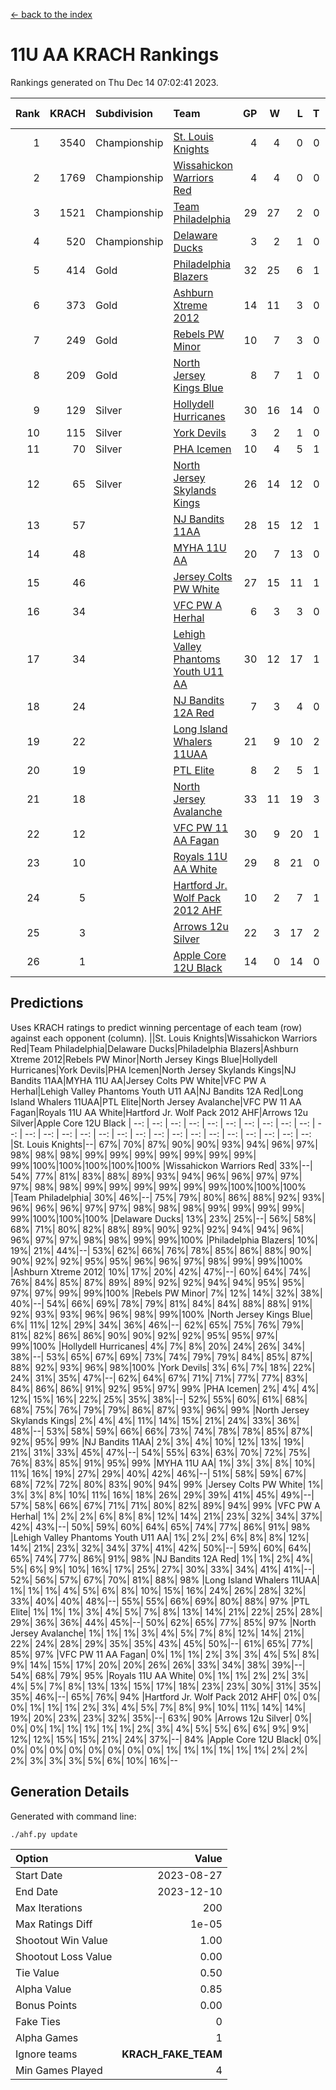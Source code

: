 [<- back to the index](readme.md)
# 11U AA KRACH Rankings
Rankings generated on Thu Dec 14 07:02:41 2023.

Rank|KRACH|Subdivision|Team|GP|W|L|T|OTW|OTL|SoS|Exp Wins|Win Diff
---:|---:|:---|:---|---:|---:|---:|---:|---:|---:|---:|---:|---:
1|3540|Championship|[St. Louis Knights](https://gamesheetstats.com/seasons/3659/teams/143319/schedule)|4|4|0|0|0|0|116|4.8|-0.0
2|1769|Championship|[Wissahickon Warriors Red](https://gamesheetstats.com/seasons/3659/teams/140468/schedule)|4|4|0|0|1|0|57|4.8|-0.0
3|1521|Championship|[Team Philadelphia](https://gamesheetstats.com/seasons/3659/teams/140788/schedule)|29|27|2|0|1|0|130|27.9|0.0
4|520|Championship|[Delaware Ducks](https://gamesheetstats.com/seasons/3659/teams/140453/schedule)|3|2|1|0|0|0|446|2.9|0.0
5|414|Gold|[Philadelphia Blazers](https://gamesheetstats.com/seasons/3659/teams/140785/schedule)|32|25|6|1|0|1|304|26.3|-0.0
6|373|Gold|[Ashburn Xtreme 2012](https://gamesheetstats.com/seasons/3659/teams/140775/schedule)|14|11|3|0|1|0|261|11.9|0.0
7|249|Gold|[Rebels PW Minor](https://gamesheetstats.com/seasons/3659/teams/140786/schedule)|10|7|3|0|0|0|244|7.9|0.0
8|209|Gold|[North Jersey Kings Blue](https://gamesheetstats.com/seasons/3659/teams/140459/schedule)|8|7|1|0|0|0|32|7.9|0.0
9|129|Silver|[Hollydell Hurricanes](https://gamesheetstats.com/seasons/3659/teams/140777/schedule)|30|16|14|0|1|1|487|16.8|-0.0
10|115|Silver|[York Devils](https://gamesheetstats.com/seasons/3659/teams/140469/schedule)|3|2|1|0|1|0|387|2.9|0.0
11|70|Silver|[PHA Icemen](https://gamesheetstats.com/seasons/3659/teams/143313/schedule)|10|4|5|1|1|0|248|5.4|0.0
12|65|Silver|[North Jersey Skylands Kings](https://gamesheetstats.com/seasons/3659/teams/140784/schedule)|26|14|12|0|2|2|199|14.9|0.0
13|57||[NJ Bandits 11AA](https://gamesheetstats.com/seasons/3659/teams/140782/schedule)|28|15|12|1|0|2|138|16.4|0.0
14|48||[MYHA 11U AA](https://gamesheetstats.com/seasons/3659/teams/140781/schedule)|20|7|13|0|0|0|355|7.9|0.0
15|46||[Jersey Colts PW White](https://gamesheetstats.com/seasons/3659/teams/140778/schedule)|27|15|11|1|2|0|112|16.4|0.0
16|34||[VFC PW A Herhal](https://gamesheetstats.com/seasons/3659/teams/140467/schedule)|6|3|3|0|1|1|50|3.9|0.0
17|34||[Lehigh Valley Phantoms Youth U11 AA](https://gamesheetstats.com/seasons/3659/teams/140779/schedule)|30|12|17|1|1|1|308|13.4|0.0
18|24||[NJ Bandits 12A Red](https://gamesheetstats.com/seasons/3659/teams/140458/schedule)|7|3|4|0|0|0|33|3.9|0.0
19|22||[Long Island Whalers 11UAA](https://gamesheetstats.com/seasons/3659/teams/140780/schedule)|21|9|10|2|0|1|60|10.9|0.0
20|19||[PTL Elite](https://gamesheetstats.com/seasons/3659/teams/140462/schedule)|8|2|5|1|0|0|42|3.4|0.0
21|18||[North Jersey Avalanche](https://gamesheetstats.com/seasons/3659/teams/140783/schedule)|33|11|19|3|1|4|150|13.4|0.0
22|12||[VFC PW 11 AA Fagan](https://gamesheetstats.com/seasons/3659/teams/140789/schedule)|30|9|20|1|2|1|211|10.4|0.0
23|10||[Royals 11U AA White](https://gamesheetstats.com/seasons/3659/teams/140787/schedule)|29|8|21|0|1|0|255|8.9|0.0
24|5||[Hartford Jr. Wolf Pack 2012 AHF](https://gamesheetstats.com/seasons/3659/teams/140776/schedule)|10|2|7|1|0|0|34|3.4|0.0
25|3||[Arrows 12u Silver](https://gamesheetstats.com/seasons/3659/teams/140774/schedule)|22|3|17|2|0|1|55|4.9|0.0
26|1||[Apple Core 12U Black](https://gamesheetstats.com/seasons/3659/teams/140773/schedule)|14|0|14|0|0|0|299|0.9|0.0

## Predictions
Uses KRACH ratings to predict winning percentage of each team (row) against each opponent (column).
||St. Louis Knights|Wissahickon Warriors Red|Team Philadelphia|Delaware Ducks|Philadelphia Blazers|Ashburn Xtreme 2012|Rebels PW Minor|North Jersey Kings Blue|Hollydell Hurricanes|York Devils|PHA Icemen|North Jersey Skylands Kings|NJ Bandits 11AA|MYHA 11U AA|Jersey Colts PW White|VFC PW A Herhal|Lehigh Valley Phantoms Youth U11 AA|NJ Bandits 12A Red|Long Island Whalers 11UAA|PTL Elite|North Jersey Avalanche|VFC PW 11 AA Fagan|Royals 11U AA White|Hartford Jr. Wolf Pack 2012 AHF|Arrows 12u Silver|Apple Core 12U Black
| --: | --: | --: | --: | --: | --: | --: | --: | --: | --: | --: | --: | --: | --: | --: | --: | --: | --: | --: | --: | --: | --: | --: | --: | --: | --: | --: 
|St. Louis Knights|--| 67%| 70%| 87%| 90%| 90%| 93%| 94%| 96%| 97%| 98%| 98%| 98%| 99%| 99%| 99%| 99%| 99%| 99%| 99%| 99%|100%|100%|100%|100%|100%
|Wissahickon Warriors Red| 33%|--| 54%| 77%| 81%| 83%| 88%| 89%| 93%| 94%| 96%| 96%| 97%| 97%| 97%| 98%| 98%| 99%| 99%| 99%| 99%| 99%| 99%|100%|100%|100%
|Team Philadelphia| 30%| 46%|--| 75%| 79%| 80%| 86%| 88%| 92%| 93%| 96%| 96%| 96%| 97%| 97%| 98%| 98%| 98%| 99%| 99%| 99%| 99%| 99%|100%|100%|100%
|Delaware Ducks| 13%| 23%| 25%|--| 56%| 58%| 68%| 71%| 80%| 82%| 88%| 89%| 90%| 92%| 92%| 94%| 94%| 96%| 96%| 97%| 97%| 98%| 98%| 99%| 99%|100%
|Philadelphia Blazers| 10%| 19%| 21%| 44%|--| 53%| 62%| 66%| 76%| 78%| 85%| 86%| 88%| 90%| 90%| 92%| 92%| 95%| 95%| 96%| 96%| 97%| 98%| 99%| 99%|100%
|Ashburn Xtreme 2012| 10%| 17%| 20%| 42%| 47%|--| 60%| 64%| 74%| 76%| 84%| 85%| 87%| 89%| 89%| 92%| 92%| 94%| 94%| 95%| 95%| 97%| 97%| 99%| 99%|100%
|Rebels PW Minor|  7%| 12%| 14%| 32%| 38%| 40%|--| 54%| 66%| 69%| 78%| 79%| 81%| 84%| 84%| 88%| 88%| 91%| 92%| 93%| 93%| 96%| 96%| 98%| 99%|100%
|North Jersey Kings Blue|  6%| 11%| 12%| 29%| 34%| 36%| 46%|--| 62%| 65%| 75%| 76%| 79%| 81%| 82%| 86%| 86%| 90%| 90%| 92%| 92%| 95%| 95%| 97%| 99%|100%
|Hollydell Hurricanes|  4%|  7%|  8%| 20%| 24%| 26%| 34%| 38%|--| 53%| 65%| 67%| 69%| 73%| 74%| 79%| 79%| 84%| 85%| 87%| 88%| 92%| 93%| 96%| 98%|100%
|York Devils|  3%|  6%|  7%| 18%| 22%| 24%| 31%| 35%| 47%|--| 62%| 64%| 67%| 71%| 71%| 77%| 77%| 83%| 84%| 86%| 86%| 91%| 92%| 95%| 97%| 99%
|PHA Icemen|  2%|  4%|  4%| 12%| 15%| 16%| 22%| 25%| 35%| 38%|--| 52%| 55%| 60%| 61%| 68%| 68%| 75%| 76%| 79%| 79%| 86%| 87%| 93%| 96%| 99%
|North Jersey Skylands Kings|  2%|  4%|  4%| 11%| 14%| 15%| 21%| 24%| 33%| 36%| 48%|--| 53%| 58%| 59%| 66%| 66%| 73%| 74%| 78%| 78%| 85%| 87%| 92%| 95%| 99%
|NJ Bandits 11AA|  2%|  3%|  4%| 10%| 12%| 13%| 19%| 21%| 31%| 33%| 45%| 47%|--| 54%| 55%| 63%| 63%| 70%| 72%| 75%| 76%| 83%| 85%| 91%| 95%| 99%
|MYHA 11U AA|  1%|  3%|  3%|  8%| 10%| 11%| 16%| 19%| 27%| 29%| 40%| 42%| 46%|--| 51%| 58%| 59%| 67%| 68%| 72%| 72%| 80%| 83%| 90%| 94%| 99%
|Jersey Colts PW White|  1%|  3%|  3%|  8%| 10%| 11%| 16%| 18%| 26%| 29%| 39%| 41%| 45%| 49%|--| 57%| 58%| 66%| 67%| 71%| 71%| 80%| 82%| 89%| 94%| 99%
|VFC PW A Herhal|  1%|  2%|  2%|  6%|  8%|  8%| 12%| 14%| 21%| 23%| 32%| 34%| 37%| 42%| 43%|--| 50%| 59%| 60%| 64%| 65%| 74%| 77%| 86%| 91%| 98%
|Lehigh Valley Phantoms Youth U11 AA|  1%|  2%|  2%|  6%|  8%|  8%| 12%| 14%| 21%| 23%| 32%| 34%| 37%| 41%| 42%| 50%|--| 59%| 60%| 64%| 65%| 74%| 77%| 86%| 91%| 98%
|NJ Bandits 12A Red|  1%|  1%|  2%|  4%|  5%|  6%|  9%| 10%| 16%| 17%| 25%| 27%| 30%| 33%| 34%| 41%| 41%|--| 52%| 56%| 57%| 67%| 70%| 81%| 88%| 98%
|Long Island Whalers 11UAA|  1%|  1%|  1%|  4%|  5%|  6%|  8%| 10%| 15%| 16%| 24%| 26%| 28%| 32%| 33%| 40%| 40%| 48%|--| 55%| 55%| 66%| 69%| 80%| 88%| 97%
|PTL Elite|  1%|  1%|  1%|  3%|  4%|  5%|  7%|  8%| 13%| 14%| 21%| 22%| 25%| 28%| 29%| 36%| 36%| 44%| 45%|--| 50%| 62%| 65%| 77%| 85%| 97%
|North Jersey Avalanche|  1%|  1%|  1%|  3%|  4%|  5%|  7%|  8%| 12%| 14%| 21%| 22%| 24%| 28%| 29%| 35%| 35%| 43%| 45%| 50%|--| 61%| 65%| 77%| 85%| 97%
|VFC PW 11 AA Fagan|  0%|  1%|  1%|  2%|  3%|  3%|  4%|  5%|  8%|  9%| 14%| 15%| 17%| 20%| 20%| 26%| 26%| 33%| 34%| 38%| 39%|--| 54%| 68%| 79%| 95%
|Royals 11U AA White|  0%|  1%|  1%|  2%|  2%|  3%|  4%|  5%|  7%|  8%| 13%| 13%| 15%| 17%| 18%| 23%| 23%| 30%| 31%| 35%| 35%| 46%|--| 65%| 76%| 94%
|Hartford Jr. Wolf Pack 2012 AHF|  0%|  0%|  0%|  1%|  1%|  1%|  2%|  3%|  4%|  5%|  7%|  8%|  9%| 10%| 11%| 14%| 14%| 19%| 20%| 23%| 23%| 32%| 35%|--| 63%| 90%
|Arrows 12u Silver|  0%|  0%|  0%|  1%|  1%|  1%|  1%|  1%|  2%|  3%|  4%|  5%|  5%|  6%|  6%|  9%|  9%| 12%| 12%| 15%| 15%| 21%| 24%| 37%|--| 84%
|Apple Core 12U Black|  0%|  0%|  0%|  0%|  0%|  0%|  0%|  0%|  0%|  1%|  1%|  1%|  1%|  1%|  1%|  2%|  2%|  2%|  3%|  3%|  3%|  5%|  6%| 10%| 16%|--

## Generation Details

Generated with command line:
```
./ahf.py update
```

| Option | Value |
| :----- | ----: |
| Start Date | 2023-08-27 |
| End Date | 2023-12-10 |
| Max Iterations | 200 |
| Max Ratings Diff | 1e-05 |
| Shootout Win Value | 1.00 |
| Shootout Loss Value | 0.00 |
| Tie Value | 0.50 |
| Alpha Value | 0.85 |
| Bonus Points | 0.00 |
| Fake Ties | 0 |
| Alpha Games | 1 |
| Ignore teams | __KRACH_FAKE_TEAM__ |
| Min Games Played | 4 |

